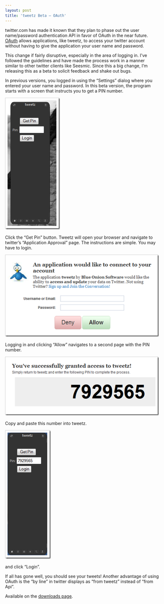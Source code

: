 ```yaml
---
layout: post
title: 'tweetz Beta – OAuth'
---
```

twitter.com has made it known that they plan to phase out the user name/password authentication API in favor of OAuth in the near future. [OAuth](http://oauth.net) allows applications, like tweetz, to access your twitter account without having to give the application your user name and password.

This change if fairly disruptive, especially in the area of logging in. I’ve followed the guidelines and have made the process work in a manner similar to other twitter clients like Seesmic. Since this a big change, I’m releasing this as a beta to solicit feedback and shake out bugs.

In previous versions, you logged in using the “Settings” dialog where you entered your user name and password. In this beta version, the program starts with a screen that instructs you to get a PIN number.

![getpin](/cdn/images/blog/tweetzBetaOAuth_F6EF/getpin.png)

Click the “Get Pin” button. Tweetz will open your browser and navigate to twitter’s “Application Approval” page. The instructions are simple. You may have to login.

![approve](/cdn/images/blog/tweetzBetaOAuth_F6EF/approve.png)

Logging in and clicking “Allow” navigates to a second page with the PIN number.

![allow](/cdn/images/blog/tweetzBetaOAuth_F6EF/allow.png)

Copy and paste this number into tweetz.

![gotpin](/cdn/images/blog/tweetzBetaOAuth_F6EF/gotpin.png)

and click “Login”.

If all has gone well, you should see your tweets! Another advantage of using OAuth is the “by line” in twitter displays as “from tweetz” instead of “from Api”.

Available on the [downloads page](/downloads).
